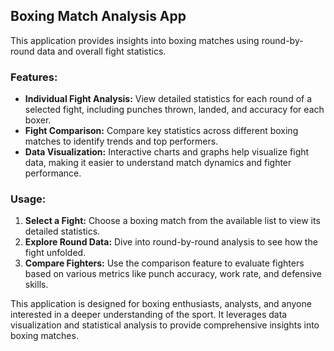 ## Boxing Match Analysis App

This application provides insights into boxing matches using round-by-round data and overall fight statistics.

### Features:
- **Individual Fight Analysis:** View detailed statistics for each round of a selected fight, including punches thrown, landed, and accuracy for each boxer.
- **Fight Comparison:** Compare key statistics across different boxing matches to identify trends and top performers.
- **Data Visualization:** Interactive charts and graphs help visualize fight data, making it easier to understand match dynamics and fighter performance.

### Usage:
1. **Select a Fight:** Choose a boxing match from the available list to view its detailed statistics.
2. **Explore Round Data:** Dive into round-by-round analysis to see how the fight unfolded.
3. **Compare Fighters:** Use the comparison feature to evaluate fighters based on various metrics like punch accuracy, work rate, and defensive skills.

This application is designed for boxing enthusiasts, analysts, and anyone interested in a deeper understanding of the sport. It leverages data visualization and statistical analysis to provide comprehensive insights into boxing matches.
